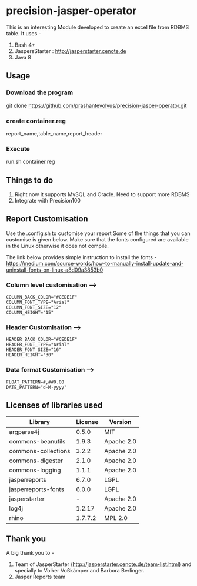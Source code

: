 # precision-jasper-operator
This is an interesting Module developed to create an excel file from RDBMS table.
It uses - 
1) Bash 4+
2) JaspersStarter : http://jasperstarter.cenote.de
3) Java 8

## Usage
### Download the program
git clone https://github.com/prashantevolvus/precision-jasper-operator.git
### create container.reg
report_name,table_name,report_header
### Execute
run.sh container.reg


## Things to do
1) Right now it supports MySQL and Oracle. Need to support more RDBMS
2) Integrate with Precision100


## Report Customisation
Use the .config.sh to customise your report
Some of the things that you can customise is given below.
Make sure that the fonts configured are available in the Linux otherwise it does not compile.

The link below provides simple instruction to install the fonts - 
https://medium.com/source-words/how-to-manually-install-update-and-uninstall-fonts-on-linux-a8d09a3853b0


### Column level customisation --> 
```
COLUMN_BACK_COLOR="#CEDE1F"
COLUMN_FONT_TYPE="Arial"
COLUMN_FONT_SIZE="12"
COLUMN_HEIGHT="15"
```
### Header Customisation -->
```
HEADER_BACK_COLOR="#CEDE1F"
HEADER_FONT_TYPE="Arial"
HEADER_FONT_SIZE="16"
HEADER_HEIGHT="30"
```
### Data format Customisation -->
```
FLOAT_PATTERN=#,##0.00
DATE_PATTERN="d-M-yyyy"
```
## Licenses of libraries used 
|Library|License|Version|
|-------|-------|-------|
|argparse4j|0.5.0|MIT|
|commons-beanutils|1.9.3|Apache 2.0|
|commons-collections|3.2.2|Apache 2.0|
|commons-digester|2.1.0|Apache 2.0|
|commons-logging|1.1.1|Apache 2.0|
|jasperreports|6.7.0|LGPL|
|jasperreports-fonts|6.0.0|LGPL|
|jasperstarter|-|Apache 2.0|
|log4j|1.2.17|Apache 2.0|
|rhino|1.7.7.2|MPL 2.0|

## Thank you
A big thank you to - 
1) Team of JasperStarter (http://jasperstarter.cenote.de/team-list.html) and specially to Volker Voßkämper and Barbora Berlinger. 
2) Jasper Reports team
